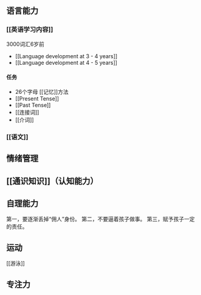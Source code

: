 ## 语言能力

### [[英语学习内容]]
3000词汇6岁前

- [[Language development at 3 - 4 years]]
- [[Language development at 4 - 5 years]]

#### 任务

- 26个字母  [[记忆]]方法
- [[Present Tense]]
- [[Past Tense]]
- [[连接词]]
- [[介词]]

### [[语文]]

## 情绪管理

## [[通识知识]]（认知能力）

## 自理能力

第一，要逐渐丢掉“佣人”身份。
第二，不要逼着孩子做事。 
第三，赋予孩子一定的责任。

## 运动
[[游泳]]

## 专注力